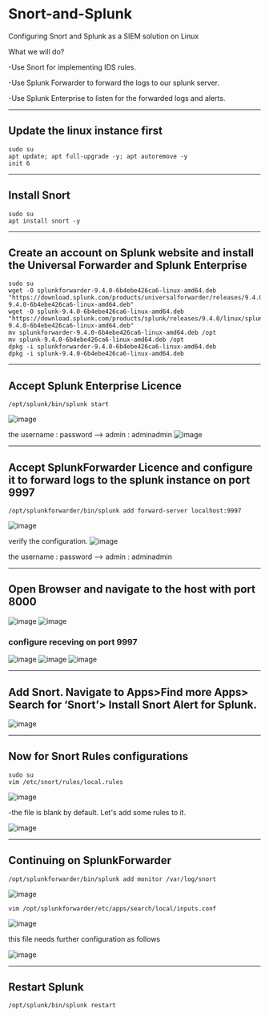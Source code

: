 # Snort-and-Splunk
Configuring Snort and Splunk as a SIEM solution on Linux

What we will do?

 -Use Snort for implementing IDS rules.
 
 -Use Splunk Forwarder to forward the logs to our splunk server.
 
 -Use Splunk Enterprise to listen for the forwarded logs and alerts.
 
--------------------------------------------------------

## Update the linux instance first

    sudo su
    apt update; apt full-upgrade -y; apt autoremove -y
    init 6
---------------------------------------------------------
## Install Snort

    sudo su
    apt install snort -y
----------------------------------------------------------
## Create an account on Splunk website and install the Universal Forwarder and Splunk Enterprise

    sudo su
    wget -O splunkforwarder-9.4.0-6b4ebe426ca6-linux-amd64.deb "https://download.splunk.com/products/universalforwarder/releases/9.4.0/linux/splunkforwarder-9.4.0-6b4ebe426ca6-linux-amd64.deb"
    wget -O splunk-9.4.0-6b4ebe426ca6-linux-amd64.deb "https://download.splunk.com/products/splunk/releases/9.4.0/linux/splunk-9.4.0-6b4ebe426ca6-linux-amd64.deb"
    mv splunkforwarder-9.4.0-6b4ebe426ca6-linux-amd64.deb /opt
    mv splunk-9.4.0-6b4ebe426ca6-linux-amd64.deb /opt
    dpkg -i splunkforwarder-9.4.0-6b4ebe426ca6-linux-amd64.deb
    dpkg -i splunk-9.4.0-6b4ebe426ca6-linux-amd64.deb
----------------------------------------------------------
## Accept Splunk Enterprise Licence

    /opt/splunk/bin/splunk start

   ![image](https://github.com/user-attachments/assets/35a621e3-0afa-4e98-9a49-3589204afb10)

the username : password --> admin : adminadmin
   ![image](https://github.com/user-attachments/assets/62802e8c-8975-4b0e-804c-848bf0d63582)

----------------------------------------------------------
## Accept SplunkForwarder Licence and configure it to forward logs to the splunk instance on port 9997

    /opt/splunkforwarder/bin/splunk add forward-server localhost:9997
  ![image](https://github.com/user-attachments/assets/e876c0b3-246c-44dc-bb2a-59e10207e3d2)

   verify the configuration.
   ![image](https://github.com/user-attachments/assets/639de289-1b06-4b07-8bbc-4a44fe58bda0)



  
   
the username : password --> admin : adminadmin
  

-------------------------------------------------------
## Open Browser and navigate to the host with port 8000

  ![image](https://github.com/user-attachments/assets/c13219cf-d7a4-432e-9f86-8b8fed44e4b8)
  ![image](https://github.com/user-attachments/assets/97ce9d1e-cf80-477c-8f89-cc15539f5946)

### configure receving on port 9997
![image](https://github.com/user-attachments/assets/45918f14-6cef-4947-940e-4ef9800110c8)
![image](https://github.com/user-attachments/assets/af230d20-47da-49e7-b77e-a08336cde572)
![image](https://github.com/user-attachments/assets/a5c3ec1f-77e8-4238-9120-4ac92d443ec9)

------------------------------------------------------------
## Add Snort. Navigate to Apps>Find more Apps> Search for ‘Snort’> Install Snort Alert for Splunk.

![image](https://github.com/user-attachments/assets/a92fcd08-35fe-4b0b-a426-27a59ec34e25)

------------------------------------------------------------
## Now for Snort Rules configurations

    sudo su
    vim /etc/snort/rules/local.rules
   
![image](https://github.com/user-attachments/assets/15d555fe-106e-4507-bc78-8985dfc13e0d)

-the file is blank by default. Let's add some rules to it.

![image](https://github.com/user-attachments/assets/8b7be5a0-4e9f-4a59-8fe5-2e670773e56e)

------------------------------------------------------------
## Continuing on SplunkForwarder

    /opt/splunkforwarder/bin/splunk add monitor /var/log/snort

 ![image](https://github.com/user-attachments/assets/3f9147bb-58e6-4f3b-8d77-d1d560dcc8d5)

    vim /opt/splunkforwarder/etc/apps/search/local/inputs.conf 
![image](https://github.com/user-attachments/assets/ec8695d5-1c49-4119-85a8-712e920edc4c)

this file needs further configuration as follows

![image](https://github.com/user-attachments/assets/a881d1e2-a755-45ab-b01b-df3496907961)

------------------------------------------------------------------
## Restart Splunk

    /opt/splunk/bin/splunk restart


